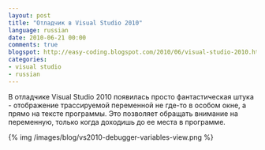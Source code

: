 ```yaml
---
layout: post
title: "Отладчик в Visual Studio 2010"
language: russian
date: 2010-06-21 00:00
comments: true
blogspot: http://easy-coding.blogspot.com/2010/06/visual-studio-2010.html
categories:
- visual studio
- russian
---
```

В отладчике Visual Studio 2010 появилась просто фантастическая штука - отображение трассируемой переменной не где-то в особом окне, а прямо на тексте программы. Это позволяет обращать внимание на переменную, только когда доходишь до ее места в программе.

{% img /images/blog/vs2010-debugger-variables-view.png %}
